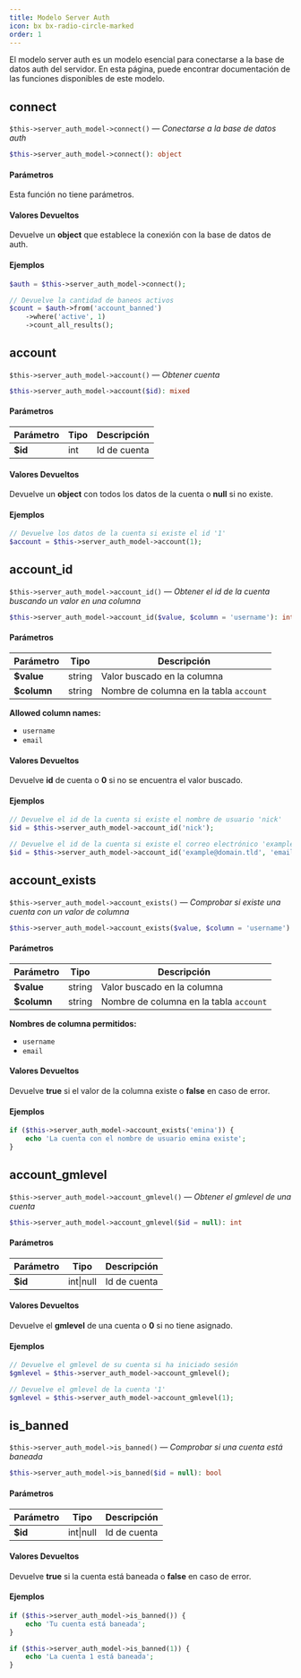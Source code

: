 ```yaml
---
title: Modelo Server Auth
icon: bx bx-radio-circle-marked
order: 1
---
```


El modelo server auth es un modelo esencial para conectarse a la base de datos auth del servidor. En esta página, puede encontrar documentación de las funciones disponibles de este modelo.

## connect

`$this->server_auth_model->connect()` — _Conectarse a la base de datos auth_

```php
$this->server_auth_model->connect(): object
```

#### Parámetros

Esta función no tiene parámetros.

#### Valores Devueltos

Devuelve un **object** que establece la conexión con la base de datos de auth.

#### Ejemplos

```php
$auth = $this->server_auth_model->connect();

// Devuelve la cantidad de baneos activos
$count = $auth->from('account_banned')
    ->where('active', 1)
    ->count_all_results();
```

## account

`$this->server_auth_model->account()` — _Obtener cuenta_

```php
$this->server_auth_model->account($id): mixed
```

#### Parámetros

| Parámetro | Tipo | Descripción |
| ------- | ------- | ------- |
| **$id** | int | Id de cuenta |

#### Valores Devueltos

Devuelve un **object** con todos los datos de la cuenta o **null** si no existe.

#### Ejemplos

```php
// Devuelve los datos de la cuenta si existe el id '1'
$account = $this->server_auth_model->account(1);
```

## account_id

`$this->server_auth_model->account_id()` — _Obtener el id de la cuenta buscando un valor en una columna_

```php
$this->server_auth_model->account_id($value, $column = 'username'): int
```

#### Parámetros

| Parámetro | Tipo | Descripción |
| ------- | ------- | ------- |
| **$value** | string | Valor buscado en la columna |
| **$column** | string | Nombre de columna en la tabla `account` |

**Allowed column names:**

- `username`
- `email`

#### Valores Devueltos

Devuelve **id** de cuenta o **0** si no se encuentra el valor buscado.

#### Ejemplos

```php
// Devuelve el id de la cuenta si existe el nombre de usuario 'nick'
$id = $this->server_auth_model->account_id('nick');

// Devuelve el id de la cuenta si existe el correo electrónico 'example@domain.tld'
$id = $this->server_auth_model->account_id('example@domain.tld', 'email');
```

## account_exists

`$this->server_auth_model->account_exists()` — _Comprobar si existe una cuenta con un valor de columna_

```php
$this->server_auth_model->account_exists($value, $column = 'username'): bool
```

#### Parámetros

| Parámetro | Tipo | Descripción |
| ------- | ------- | ------- |
| **$value** | string | Valor buscado en la columna |
| **$column** | string | Nombre de columna en la tabla `account` |

**Nombres de columna permitidos:**

- `username`
- `email`

#### Valores Devueltos

Devuelve **true** si el valor de la columna existe o **false** en caso de error.

#### Ejemplos

```php
if ($this->server_auth_model->account_exists('emina')) {
    echo 'La cuenta con el nombre de usuario emina existe';
}
```

## account_gmlevel

`$this->server_auth_model->account_gmlevel()` — _Obtener el gmlevel de una cuenta_

```php
$this->server_auth_model->account_gmlevel($id = null): int
```

#### Parámetros

| Parámetro | Tipo | Descripción |
| ------- | ------- | ------- |
| **$id** | int\|null | Id de cuenta |

#### Valores Devueltos

Devuelve el **gmlevel** de una cuenta o **0** si no tiene asignado.

#### Ejemplos

```php
// Devuelve el gmlevel de su cuenta si ha iniciado sesión
$gmlevel = $this->server_auth_model->account_gmlevel();

// Devuelve el gmlevel de la cuenta '1'
$gmlevel = $this->server_auth_model->account_gmlevel(1);
```

## is_banned

`$this->server_auth_model->is_banned()` — _Comprobar si una cuenta está baneada_

```php
$this->server_auth_model->is_banned($id = null): bool
```

#### Parámetros

| Parámetro | Tipo | Descripción |
| ------- | ------- | ------- |
| **$id** | int\|null | Id de cuenta |

#### Valores Devueltos

Devuelve **true** si la cuenta está baneada o **false** en caso de error.

#### Ejemplos

```php
if ($this->server_auth_model->is_banned()) {
    echo 'Tu cuenta está baneada';
}

if ($this->server_auth_model->is_banned(1)) {
    echo 'La cuenta 1 está baneada';
}
```
